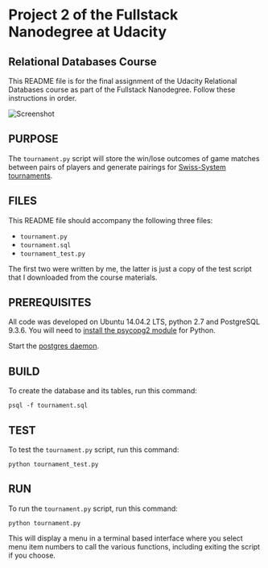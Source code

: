 Project 2 of the Fullstack Nanodegree at Udacity
================================================
Relational Databases Course
---------------------------

This README file is for the final assignment of the Udacity Relational Databases course as part of the Fullstack Nanodegree. Follow these instructions in order.

![Screenshot](https://cloud.githubusercontent.com/assets/816651/10701941/4843b01a-797b-11e5-8c24-7f73c6b31b3a.png)

PURPOSE
-------
The `tournament.py` script will store the win/lose outcomes of game matches between pairs of players and generate pairings for [Swiss-System tournaments][0].

FILES
-----
This README file should accompany the following three files:

* `tournament.py`
* `tournament.sql`
* `tournament_test.py`

The first two were written by me, the latter is just a copy of the test script that I downloaded from the course materials.

PREREQUISITES
-------------
All code was developed on Ubuntu 14.04.2 LTS, python 2.7 and PostgreSQL 9.3.6. You will need to [install the psycopg2 module][1] for Python.

Start the [postgres daemon][2].

BUILD
-----
To create the database and its tables, run this command:

    psql -f tournament.sql


TEST
----
To test the `tournament.py` script, run this command:

    python tournament_test.py

RUN
---
To run the `tournament.py` script, run this command:

    python tournament.py

This will display a menu in a terminal based interface where you select menu
item numbers to call the various functions, including exiting the script if you
choose.

[0]:https://en.wikipedia.org/wiki/Swiss-system_tournament
[1]:http://initd.org/psycopg/docs/install.html
[2]:http://www.postgresql.org/docs/9.3/static/server-start.html
